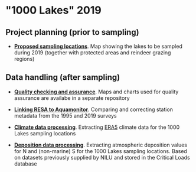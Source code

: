 # "1000 Lakes" 2019

## Project planning (prior to sampling)

 * **[Proposed sampling locations](https://jamessample.github.io/1000_lakes_2019/)**. Map showing the lakes to be sampled during 2019 (together with protected areas and reindeer grazing regions)
 
 ## Data handling (after sampling)
 
  * **[Quality checking and assurance](https://github.com/NIVANorge/1000_lakes_qc#data-visualisation-for-the-2019-1000-lakes-survey)**. Maps and charts used for quality assurance are availabe in a separate repository
  
  * **[Linking RESA to Aquamonitor](https://nbviewer.jupyter.org/github/JamesSample/1000_lakes_2019/blob/master/01_link_to_resa.ipynb)**. Comparing and correcting station metadata from the 1995 and 2019 surveys
  
  * **[Climate data processing](https://nbviewer.jupyter.org/github/JamesSample/1000_lakes_2019/blob/master/02_era5_data.ipynb)**. Extracting [ERA5](https://cds.climate.copernicus.eu/cdsapp#!/dataset/reanalysis-era5-single-levels-monthly-means?tab=overview) climate data for the 1000 Lakes sampling locations

  * **[Deposition data processing](https://nbviewer.jupyter.org/github/JamesSample/1000_lakes_2019/blob/master/notebooks/03_nilu_dep_data.ipynb)**. Extracting atmospheric deposition values for N and (non-marine) S for the 1000 Lakes sampling locations. Based on datasets previously supplied by NILU and stored in the Critical Loads database
